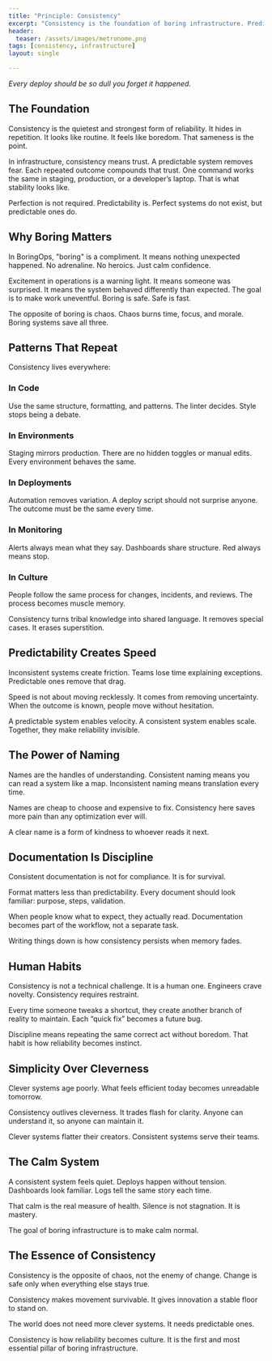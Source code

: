 ```yaml
---
title: "Principle: Consistency"
excerpt: "Consistency is the foundation of boring infrastructure. Predictability breeds trust, and trust enables speed."
header:
  teaser: /assets/images/metronome.png
tags: [consistency, infrastructure]
layout: single

---
```


*Every deploy should be so dull you forget it happened.*

## The Foundation

Consistency is the quietest and strongest form of reliability. It hides in repetition. It looks like routine. It feels like boredom. That sameness is the point.

In infrastructure, consistency means trust. A predictable system removes fear. Each repeated outcome compounds that trust. One command works the same in staging, production, or a developer’s laptop. That is what stability looks like.

Perfection is not required. Predictability is. Perfect systems do not exist, but predictable ones do.

## Why Boring Matters

In BoringOps, "boring" is a compliment. It means nothing unexpected happened. No adrenaline. No heroics. Just calm confidence.

Excitement in operations is a warning light. It means someone was surprised. It means the system behaved differently than expected. The goal is to make work uneventful. Boring is safe. Safe is fast.

The opposite of boring is chaos. Chaos burns time, focus, and morale. Boring systems save all three.

## Patterns That Repeat

Consistency lives everywhere:

### In Code

Use the same structure, formatting, and patterns. The linter decides. Style stops being a debate.

### In Environments

Staging mirrors production. There are no hidden toggles or manual edits. Every environment behaves the same.

### In Deployments

Automation removes variation. A deploy script should not surprise anyone. The outcome must be the same every time.

### In Monitoring

Alerts always mean what they say. Dashboards share structure. Red always means stop.

### In Culture

People follow the same process for changes, incidents, and reviews. The process becomes muscle memory.

Consistency turns tribal knowledge into shared language. It removes special cases. It erases superstition.

## Predictability Creates Speed

Inconsistent systems create friction. Teams lose time explaining exceptions. Predictable ones remove that drag.

Speed is not about moving recklessly. It comes from removing uncertainty. When the outcome is known, people move without hesitation.

A predictable system enables velocity. A consistent system enables scale. Together, they make reliability invisible.

## The Power of Naming

Names are the handles of understanding. Consistent naming means you can read a system like a map. Inconsistent naming means translation every time.

Names are cheap to choose and expensive to fix. Consistency here saves more pain than any optimization ever will.

A clear name is a form of kindness to whoever reads it next.

## Documentation Is Discipline

Consistent documentation is not for compliance. It is for survival.

Format matters less than predictability. Every document should look familiar: purpose, steps, validation.

When people know what to expect, they actually read. Documentation becomes part of the workflow, not a separate task.

Writing things down is how consistency persists when memory fades.

## Human Habits

Consistency is not a technical challenge. It is a human one. Engineers crave novelty. Consistency requires restraint.

Every time someone tweaks a shortcut, they create another branch of reality to maintain. Each “quick fix” becomes a future bug.

Discipline means repeating the same correct act without boredom. That habit is how reliability becomes instinct.

## Simplicity Over Cleverness

Clever systems age poorly. What feels efficient today becomes unreadable tomorrow.

Consistency outlives cleverness. It trades flash for clarity. Anyone can understand it, so anyone can maintain it.

Clever systems flatter their creators. Consistent systems serve their teams.

## The Calm System

A consistent system feels quiet. Deploys happen without tension. Dashboards look familiar. Logs tell the same story each time.

That calm is the real measure of health. Silence is not stagnation. It is mastery.

The goal of boring infrastructure is to make calm normal.

## The Essence of Consistency

Consistency is the opposite of chaos, not the enemy of change. Change is safe only when everything else stays true.

Consistency makes movement survivable. It gives innovation a stable floor to stand on.

The world does not need more clever systems. It needs predictable ones.

Consistency is how reliability becomes culture. It is the first and most essential pillar of boring infrastructure.
